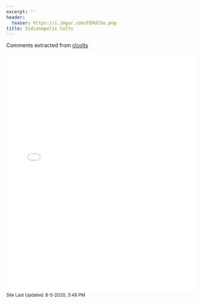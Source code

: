 ```yaml
---
excerpt: ''
header:
  teaser: https://i.imgur.com/FERdCbo.png
title: Indianapolis Colts
---
```


Comments extracted from [r/colts](https://reddit.com/r/colts)
<iframe id="igraph" scrolling="no" style="border:none;" seamless="seamless" src="/plots/NFL/CLT.html" height="640" width="100%"></iframe>
<small>Site Last Updated: 8-5-2020, 3:48 PM</small>